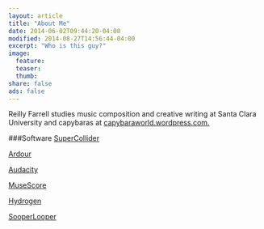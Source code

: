 ```yaml
---
layout: article
title: "About Me"
date: 2014-06-02T09:44:20-04:00
modified: 2014-08-27T14:56:44-04:00
excerpt: "Who is this guy?"
image:
  feature:
  teaser:
  thumb:
share: false
ads: false
---
```


Reilly Farrell studies music composition and creative writing at Santa Clara University and capybaras at [capybaraworld.wordpress.com.](https://capybaraworld.wordpress.com/about/)

###Software
[SuperCollider](http://supercollider.github.io)

[Ardour](http://ardour.org)

[Audacity](http://web.audacityteam.org/about/)

[MuseScore](https://musescore.org)

[Hydrogen](http://www.hydrogen-music.org/hcms/)

[SooperLooper](http://essej.net/sooperlooper/)
